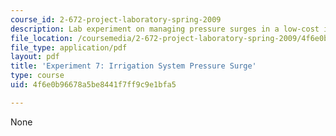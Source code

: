```yaml
---
course_id: 2-672-project-laboratory-spring-2009
description: Lab experiment on managing pressure surges in a low-cost irrigation system.
file_location: /coursemedia/2-672-project-laboratory-spring-2009/4f6e0b96678a5be8441f7ff9c9e1bfa5_irri_sys.pdf
file_type: application/pdf
layout: pdf
title: 'Experiment 7: Irrigation System Pressure Surge'
type: course
uid: 4f6e0b96678a5be8441f7ff9c9e1bfa5

---
```

None
